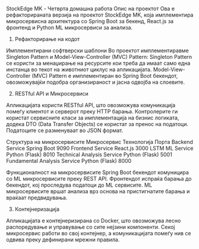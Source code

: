 StockEdge MK - Четврта домашна работа
Опис на проектот
Ова е рефакторираната верзија на проектот StockEdge MK, која имплементира микросервисна архитектура со Spring Boot за бекенд, React.js за фронтенд и Python ML микросервиси за анализа.

1. Рефакторирање на кодот

Имплементирани софтверски шаблони
Во проектот имплементиравме Singleton Pattern и Model-View-Controller (MVC) Pattern:
Singleton Pattern се користи за менаџирање на ресурсите кои треба да имаат само една инстанца во текот на животниот циклус на апликацијата.
Model-View-Controller (MVC) Pattern е имплементиран во Spring Boot бекендот, овозможувајќи подобра организираност и јасна одвојба на слоевите.

2. RESTful API и Микросервиси

Апликацијата користи RESTful API, што овозможува комуникација помеѓу клиентот и серверот преку HTTP барања. Контролерите ги користат сервисните класи за имплементација на бизнис логиката, додека DTO (Data Transfer Objects) се користат за пренос на податоци. Податоците се разменуваат во JSON формат.

Структура на микросервисите
Микросервис Технологија Порта
Backend Service Spring Boot  9090
Frontend Service  React.js  3000
LSTM ML Service Python (Flask)  8010
Technical Analysis Service Python (Flask)  5001
Fundamental Analysis Service Python (Flask) 8000

Функционалност на микросервисите
Spring Boot бекендот комуницира со ML микросервисите преку REST API.
Фронтендот испраќа барања до бекендот, кој проследува податоци до ML сервисите.
ML микросервисите вршат анализа врз основа на пристигнатите барања и враќаат предвидувања.

3. Контејнеризација

Апликацијата е контејнеризирана со Docker, што овозможува лесно распоредување и управување со сите нејзини компоненти. Секој микросервис работи во свој контејнер, а комуникацијата помеѓу нив се одвива преку дефинирани мрежни правила.